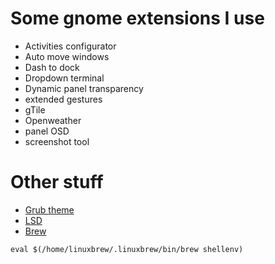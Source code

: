 # Some gnome extensions I use

- Activities configurator
- Auto move windows
- Dash to dock
- Dropdown terminal
- Dynamic panel transparency 
- extended gestures
- gTile
- Openweather
- panel OSD
- screenshot tool

# Other stuff
- [Grub theme](https://github.com/mateosss/matter)
- [LSD](https://github.com/Peltoche/lsd)
- [Brew](https://brew.sh/)

``eval $(/home/linuxbrew/.linuxbrew/bin/brew shellenv)``
